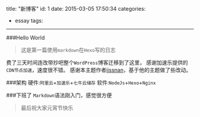 title: "新博客"
id: 1
date: 2015-03-05 17:50:34
categories:
  - essay
tags:
---
###Hello World
>这是第一篇使用`markdown`在`Hexo`写的日志

费了三天时间连改带抄吧整个`WordPress`博客迁移到了这里，
感谢加速乐提供的`CDN节点加速`，速度很不错。
感谢本主题作者[iissnan](http://notes.iissnan.com/)，基于他的主题做了些改动。

###架构
硬件:`阿里云`+`加速乐`+`七牛云储存`
软件:`NodeJs`+`Hexo`+`Nginx`

###下班了
`Markdown`语法刚入门，感觉很方便

<blockquote class="blockquote-center"><i class="fa fa-smile-o fa-spin"></i> 最后祝大家元宵节快乐 <i class="fa fa-smile-o fa-spin"></i></blockquote>